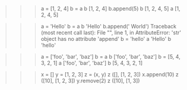>>> a = [1, 2, 4]
>>> b = a
>>> b
[1, 2, 4]
>>> b.append(5)
>>> b
[1, 2, 4, 5]
>>> a
[1, 2, 4, 5]

>>> a = 'Hello'
>>> b = a
>>> b
'Hello'
>>> b.append(' World')
Traceback (most recent call last):
  File "<stdin>", line 1, in <module>
AttributeError: 'str' object has no attribute 'append'
>>> b = 'hello'
>>> a
'Hello'
>>> b
'hello'

>>> a = ['foo', 'bar', 'baz']
>>> b = a
>>> b
['foo', 'bar', 'baz']
>>> b = [5, 4, 3, 2, 1]
>>> a
['foo', 'bar', 'baz']
>>> b
[5, 4, 3, 2, 1]

>>> x = []
>>> y = [1, 2, 3]
>>> z = (x, y)
>>> z
([], [1, 2, 3])
>>> x.append(10)
>>> z
([10], [1, 2, 3])
>>> y.remove(2)
>>> z
([10], [1, 3])
